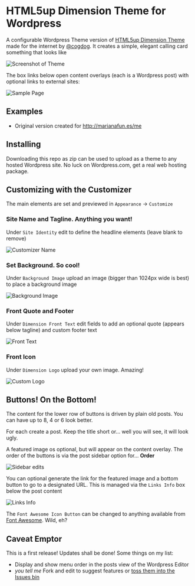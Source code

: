# HTML5up Dimension Theme for Wordpress

A configurable Wordpress Theme version of [HTML5up Dimension Theme](https://html5up.net/uploads/demos/dimension/) made for the internet by [@cogdog](http://cog.dog). It creates a simple, elegant calling card something that looks like

![Screenshot of Theme](screenshot.png "Screenshot of Theme")

The box links below open content overlays (each is a Wordpress post) with optional links to external sites:

![Sample Page](images/sample-page.jpg "Sample Page")

## Examples

* Original version created for http://marianafun.es/me

## Installing

Downloading this repo as zip can be used to upload as a theme to any hosted Wordpress site. No luck on Wordpress.com, get a real web hosting package.

## Customizing with the Customizer

The main elements are set and previewed in `Appearance` -> `Customize`

### Site Name and Tagline. Anything you want!
Under `Site Identity` edit to define the headline elements (leave blank to remove)

![](images/customizer-name.jpg "Customizer Name")

### Set Background. So cool!
Under `Background Image` upload an image (bigger than 1024px wide is best) to place a background image

![](images/customizer-background.jpg "Background Image")


### Front Quote and Footer
Under `Dimension Front Text` edit fields to add an optional quote (appears below tagline) and custom footer text

![](images/customizer-front-text.jpg "Front Text")

### Front Icon
Under `Dimension Logo` upload your own image. Amazing!

![](images/customizer-logo.jpg "Custom Logo")


## Buttons! On the Bottom!

The content for the lower row of buttons is driven by plain old posts. You can have up to 8, 4 or 6 look better.

For each create a post. Keep the title short or... well you will see, it will look ugly.

A featured image os optional, but will appear on the content overlay. The order of the buttons is via the post sidebar option for... **Order**

![](images/post-side-edits.jpg "Sidebar edits")

You can optional generate the link for the featured image and a bottom button to go to a designated URL. This is managed via the `Links Info` box below the post content

![](images/post-links.jpg "Links Info")

The `Font Awesome Icon Button` can be changed to anything available from [Font Awesome](http://fontawesome.io/icons/). Wild, eh?


## Caveat Emptor
This is a first release! Updates shall be done! Some things on my list:

* Display and show menu order in the posts view of the Wordpress Editor
* *you tell me* Fork and edit to suggest features or [toss them into the Issues bin](https://github.com/cogdog/wp-dimension/issues)
